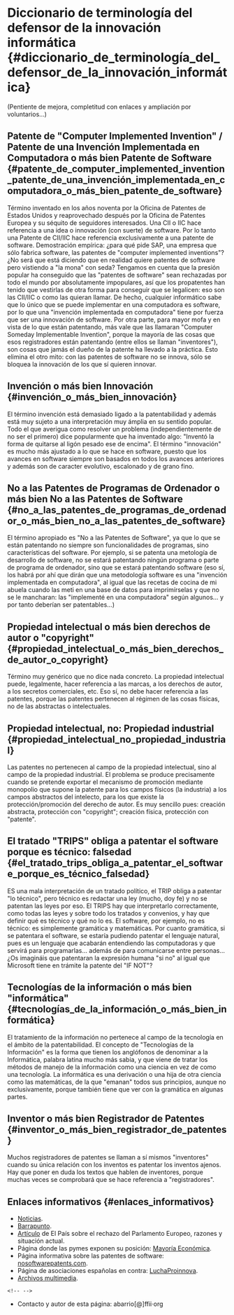 # Diccionario de terminología del defensor de la innovación informática {#diccionario_de_terminología_del_defensor_de_la_innovación_informática}

(Pentiente de mejora, completitud con enlaces y ampliación por
voluntarios\...)

## Patente de \"Computer Implemented Invention\" / Patente de una Invención Implementada en Computadora o más bien **Patente de Software** {#patente_de_computer_implemented_invention_patente_de_una_invención_implementada_en_computadora_o_más_bien_patente_de_software}

Término inventado en los años noventa por la Oficina de Patentes de
Estados Unidos y reaprovechado después por la Oficina de Patentes
Europea y su séquito de seguidores interesados. Una CII o IIC hace
referencia a una idea o innovación (con suerte) de software. Por lo
tanto una Patente de CII/IIC hace referencia exclusivamente a una
patente de software. Demostración empírica: ¿para qué pide SAP, una
empresa que sólo fabrica software, las patentes de \"computer
implemented inventions\"? ¿No será que está diciendo que en realidad
quiere patentes de software pero vistiendo a \"la mona\" con seda?
Tengamos en cuenta que la presión popular ha conseguido que las
\"patentes de software\" sean rechazadas por todo el mundo por
absolutamente impopulares, así que los propatentes han tenido que
vestirlas de otra forma para conseguir que se legalicen: eso son las
CII/IIC o como las quieran llamar. De hecho, cualquier informático sabe
que lo único que se puede implementar en una computadora es software,
por lo que una \"invención implementada en computadora\" tiene por
fuerza que ser una innovación de software. Por otra parte, para mayor
mofa y en vista de lo que están patentando, más vale que las llamaran
\"Computer Someday Implementable Invention\", porque la mayoría de las
cosas que esos registradores están patentando (entre ellos se llaman
\"inventores\"), son cosas que jamás el dueño de la patente ha llevado a
la práctica. Esto elimina el otro mito: con las patentes de software no
se innova, sólo se bloquea la innovación de los que sí quieren innovar.

## Invención o más bien **Innovación** {#invención_o_más_bien_innovación}

El término invención está demasiado ligado a la patentabilidad y además
está muy sujeto a una interpretación muy ámplia en su sentido popular.
Todo el que averigua como resolver un problema (independientemente de no
ser el primero) dice popularmente que ha inventado algo: \"Inventó la
forma de quitarse al ligón pesado ese de encima\". El término
\"innovación\" es mucho más ajustado a lo que se hace en software,
puesto que los avances en software siempre son basados en todos los
avances anteriores y además son de caracter evolutivo, escalonado y de
grano fino.

## No a las Patentes de Programas de Ordenador o más bien **No a las Patentes de Software** {#no_a_las_patentes_de_programas_de_ordenador_o_más_bien_no_a_las_patentes_de_software}

El término apropiado es \"No a las Patentes de Software\", ya que lo que
se están patentando no siempre son funcionalidades de programas, sino
características del software. Por ejemplo, si se patenta una metología
de desarrollo de software, no se estará patentando ningún programa o
parte de programa de ordenador, sino que se estará patentando software
(eso sí, los habrá por ahí que dirán que una metodología software es una
\"invención implementada en computadora\", al igual que las recetas de
cocina de mi abuela cuando las meti en una base de datos para
imprimírselas y que no se le mancharan: las \"implementé en una
computadora\" según algunos\... y por tanto deberían ser
patentables\...)

## Propiedad intelectual o más bien **derechos de autor** o \"copyright\" {#propiedad_intelectual_o_más_bien_derechos_de_autor_o_copyright}

Término muy genérico que no dice nada concreto. La propiedad intelectual
puede, legalmente, hacer referencia a las marcas, a los derechos de
autor, a los secretos comerciales, etc. Eso sí, no debe hacer referencia
a las patentes, porque las patentes pertenecen al régimen de las cosas
físicas, no de las abstractas o intelectuales.

## Propiedad intelectual, no: **Propiedad industrial** {#propiedad_intelectual_no_propiedad_industrial}

Las patentes no pertenecen al campo de la propiedad intelectual, sino al
campo de la propiedad industrial. El problema se produce precisamente
cuando se pretende exportar el mecanismo de promoción mediante monopolio
que supone la patente para los campos físicos (la industria) a los
campos abstractos del intelecto, para los que existe la
protección/promoción del derecho de autor. Es muy sencillo pues:
creación abstracta, protección con \"copyright\"; creación física,
protección con \"patente\".

## El tratado \"TRIPS\" obliga a patentar el software porque es técnico: falsedad {#el_tratado_trips_obliga_a_patentar_el_software_porque_es_técnico_falsedad}

ES una mala interpretación de un tratado político, el TRIP obliga a
patentar \"lo técnico\", pero técnico es redactar una ley (mucho, doy
fe) y no se patentan las leyes por eso. El TRIPS hay que interpretarlo
correctamente, como todas las leyes y sobre todo los tratados y
convenios, y hay que definir qué es técnico y qué no lo es. El software,
por ejemplo, no es técnico: es simplemente gramática y matemáticas. Por
cuanto gramática, si se patentara el software, se estaría pudiendo
patentar el lenguaje natural, pues es un lenguaje que acabarán
entendiendo las computadoras y que servirá para programarlas\... además
de para comunicarse entre personas\... ¿Os imagináis que patentaran la
expresión humana \"si no\" al igual que Microsoft tiene en trámite la
patente del \"IF NOT\"?

## Tecnologías de la información o más bien \"informática\" {#tecnologías_de_la_información_o_más_bien_informática}

El tratamiento de la información no pertenece al campo de la tecnología
en el ámbito de la patentabilidad. El concepto de \"Tecnologías de la
Información\" es la forma que tienen los anglófonos de denominar a la
Informática, palabra latina mucho más sabia, y que viene de tratar los
métodos de manejo de la información como una ciencia en vez de como una
tecnología. La informática es una derivación o una hija de otra ciencia
como las matemáticas, de la que \"emanan\" todos sus principios, aunque
no exclusivamente, porque también tiene que ver con la gramática en
algunas partes.

## Inventor o más bien **Registrador de Patentes** {#inventor_o_más_bien_registrador_de_patentes}

Muchos registradores de patentes se llaman a sí mismos \"inventores\"
cuando su única relación con los inventos es patentar los inventos
ajenos. Hay que poner en duda los textos que hablen de inventores,
porque muchas veces se comprobará que se hace referencia a
\"registradores\".

## Enlaces informativos {#enlaces_informativos}

-   [Noticias](http://wiki.ffii.org/SwpatcninoEs "wikilink").
-   [Barrapunto](http://barrapunto.com/search.pl?topic=68 "wikilink").
-   [Artículo](http://www.elpais.es/articulo.html?d_date=&xref=20050714elpcibtec_3&type=Tes&anchor=elpcibtec "wikilink")
    de El País sobre el rechazo del Parlamento Europeo, razones y
    situación actual.
-   Página donde las pymes exponen su posición: [Mayoría
    Económica](http://www.economic-majority.com/ "wikilink").
-   Página informativa sobre las patentes de software:
    [nosoftwarepatents.com](http://www.nosoftwarepatents.com/es/m/intro/index.html "wikilink").
-   Página de asociaciones españolas en contra:
    [LuchaProinnova](http://lucha.proinnova.org/ "wikilink").
-   [Archivos multimedia](http://wiki.ffii.org/multimediaEs "wikilink").

```{=html}
<!-- -->
```
-   Contacto y autor de esta página: abarrio\[@\]ffii·org

